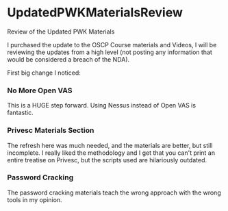 # UpdatedPWKMaterialsReview
Review of the Updated PWK Materials

I purchased the update to the OSCP Course materials and Videos, I will be reviewing the updates from a high level (not posting any
information that would be considered a breach of the NDA).


First big change I noticed:

### No More Open VAS ###
This is a HUGE step forward. Using Nessus instead of Open VAS is fantastic.

### Privesc Materials Section ###
The refresh here was much needed, and the materials are better, but still incomplete. I really liked the methodology and I get that you can't print an entire treatise on Privesc, but the scripts used are hilariously outdated.

### Password Cracking ###
The password cracking materials teach the wrong approach with the wrong tools in my opinion.

